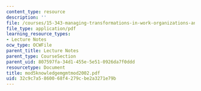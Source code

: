 ```yaml
---
content_type: resource
description: ''
file: /courses/15-343-managing-transformations-in-work-organizations-and-society-spring-2002/32c9c7a5860068f4279cbe2a3271e79b_mod5knowledgemgmtmod2002.pdf
file_type: application/pdf
learning_resource_types:
- Lecture Notes
ocw_type: OCWFile
parent_title: Lecture Notes
parent_type: CourseSection
parent_uid: 807597fa-34d1-455e-5e51-0926da7f0ddd
resourcetype: Document
title: mod5knowledgemgmtmod2002.pdf
uid: 32c9c7a5-8600-68f4-279c-be2a3271e79b
---
```

